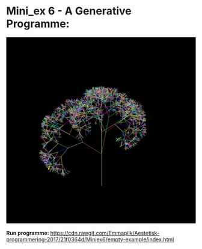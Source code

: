 <H1> Mini_ex 6 - A Generative Programme: </H1>

![ScreenShot](https://github.com/Emmapilk/Aestetisk-programmering-2017/blob/master/Miniex6/GenerativeArt.png)

<b> Run programme: </b> https://cdn.rawgit.com/Emmapilk/Aestetisk-programmering-2017/21f0364d/Miniex6/empty-example/index.html


